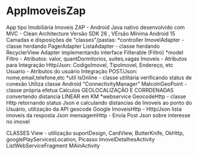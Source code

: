 # AppImoveisZap
App tipo Imobiliária Imoveis ZAP - Android Java nativo desenvolvido com MVC - Clean Architecture 
Versão SDK 26 , VErsão Mínima Android 15 Camadas e disposições de "classes"/pastas:
*controller 
  ImovelAdapter - classe herdando PagerAdapter 
  ListaAdapter - classe herdando RecyclerView Adapter implementando interface Filterable (Filtro) 
*model 
  Filtro - Atributos: valor, quantDormitorios, suites,vagas 
  Imoveis - Atributos para Integração Http/Json: CodigoImovel, TipoImovel, Endereço, etc 
  Usuario - Atributos do usuário Integração POST/Json: nome,email,telefone,etc 
*util 
  IsOnline - classe utilitária verificando status de conexão Utiliza classe Android "ConnectivityManager" 
  MalcolnGeoPoint - classe própria efetua Calculos GEOLOCALIZAÇÃO E CORRDENADAS convertendo distancia LINEAR em KM
*webservice 
  GeocodeHttp - classe Http retornando status Json e calculando distancias de Imoveis ao ponto do Usuário, utilização da API geocode Google 
  ImoveisHttp - Http/Json lista imoveis da resposta Json mensagemHttp - Envia Post Json sobre interesse no imovel 
  
CLASSES View - utilização suportDesign, CardView, ButterKnife, OkHttp, googlePlayServicesLocation, Picasso 
  ImovelDetalhesActivity 
  ListWebServiceFragment 
  MAinActivity
